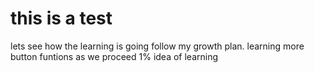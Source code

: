 # this is a test

lets see how the learning is going
follow my growth plan.
learning more button funtions as we proceed
1% idea of learning
